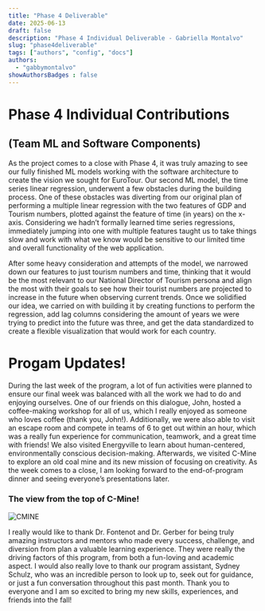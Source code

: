 ```yaml
---
title: "Phase 4 Deliverable"
date: 2025-06-13
draft: false
description: "Phase 4 Individual Deliverable - Gabriella Montalvo"
slug: "phase4deliverable"
tags: ["authors", "config", "docs"]
authors:
  - "gabbymontalvo"
showAuthorsBadges : false
---
```


# Phase 4 Individual Contributions
## (Team ML and Software Components)

As the project comes to a close with Phase 4, it was truly amazing to see our fully finished ML models working with the software architecture to create the vision we sought for EuroTour. Our second ML model, the time series linear regression, underwent a few obstacles during the  building process. One of these obstacles was diverting from our original plan of performing a multiple linear regression with the two features of GDP and Tourism numbers, plotted against the feature of time (in years) on the x-axis. Considering we hadn’t formally learned time series regressions, immediately jumping into one with multiple features taught us to take things slow and work with what we know would be sensitive to our limited time and overall functionality of the web application. 

After some heavy consideration and attempts of the model, we narrowed down our features to just tourism numbers and time, thinking that it would be the most relevant to our National Director of Tourism persona and align the most with their goals to see how their tourist numbers are projected to increase in the future when observing current trends. Once we solidified our idea, we carried on with building it by creating functions to perform the regression, add lag columns considering the amount of years we were trying to predict into the future was three, and get the data standardized to create a flexible visualization that would work for each country.

# Progam Updates!

During the last week of the program, a lot of fun activities were planned to ensure our final week was balanced with all the work we had to do and enjoying ourselves. One of our friends on this dialogue, John, hosted a coffee-making workshop for all of us, which I really enjoyed as someone who loves coffee (thank you, John!). Additionally, we were also able to visit an escape room and compete in teams of 6 to get out within an hour, which was a really fun experience for communication, teamwork, and a great time with friends! We also visited Energyville to learn about human-centered, environmentally conscious decision-making. Afterwards, we visited C-Mine to explore an old coal mine and its new mission of focusing on creativity. As the week comes to a close, I am looking forward to the end-of-program dinner and seeing everyone’s presentations later. 

### The view from the top of C-Mine!
![CMINE](cmine.jpeg)


I really would like to thank Dr. Fontenot and Dr. Gerber for being truly amazing instructors and mentors who made every success, challenge, and diversion from plan a valuable learning experience. They were really the driving factors of this program, from both a fun-loving and academic aspect. I would also really love to thank our program assistant, Sydney Schulz, who was an incredible person to look up to, seek out for guidance, or just a fun conversation throughout this past month. Thank you to everyone and I am so excited to bring my new skills, experiences, and friends into the fall!

